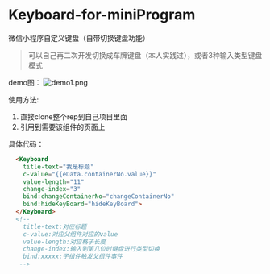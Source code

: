 # Keyboard-for-miniProgram
微信小程序自定义键盘（自带切换键盘功能）

>可以自己再二次开发切换成车牌键盘（本人实践过），或者3种输入类型键盘模式

demo图：
<img src="https://www.z4a.net/images/2020/03/04/demo1.png" alt="demo1.png" border="0" />

使用方法:
1. 直接clone整个rep到自己项目里面
2. 引用到需要该组件的页面上

具体代码：
```html
  <Keyboard 
    title-text="我是标题" 
    c-value="{{eData.containerNo.value}}" 
    value-length="11" 
    change-index="3"  
    bind:changeContainerNo="changeContainerNo"    
    bind:hideKeyBoard="hideKeyBoard">
  </Keyboard>
  <!-- 
    title-text:对应标题
    c-value:对应父组件对应的value
    value-length:对应格子长度
    change-index:输入到第几位时键盘进行类型切换
    bind:xxxxx:子组件触发父组件事件
   -->
```
